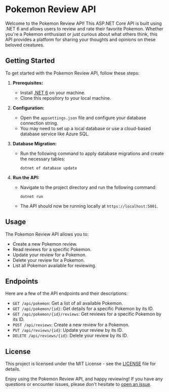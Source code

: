 # Pokemon Review API

Welcome to the Pokemon Review API! This ASP.NET Core API is built using .NET 6 and allows users to review and rate their favorite Pokemon. Whether you're a Pokemon enthusiast or just curious about what others think, this API provides a platform for sharing your thoughts and opinions on these beloved creatures.

## Getting Started

To get started with the Pokemon Review API, follow these steps:

1. **Prerequisites:**

   - Install [.NET 6](https://dotnet.microsoft.com/download/dotnet/6.0) on your machine.
   - Clone this repository to your local machine.

2. **Configuration:**

   - Open the `appsettings.json` file and configure your database connection string.
   - You may need to set up a local database or use a cloud-based database service like Azure SQL.

3. **Database Migration:**

   - Run the following command to apply database migrations and create the necessary tables:

     ```shell
     dotnet ef database update
     ```

4. **Run the API:**

   - Navigate to the project directory and run the following command:

     ```shell
     dotnet run
     ```

   - The API should now be running locally at `https://localhost:5001`.

## Usage

The Pokemon Review API allows you to:

- Create a new Pokemon review.
- Read reviews for a specific Pokemon.
- Update your review for a Pokemon.
- Delete your review for a Pokemon.
- List all Pokemon available for reviewing.

## Endpoints

Here are a few of the API endpoints and their descriptions:

- `GET /api/pokemon`: Get a list of all available Pokemon.
- `GET /api/pokemon/{id}`: Get details for a specific Pokemon by its ID.
- `GET /api/pokemon/{id}/reviews`: Get reviews for a specific Pokemon by its ID.
- `POST /api/reviews`: Create a new review for a Pokemon.
- `PUT /api/reviews/{id}`: Update your review by its ID.
- `DELETE /api/reviews/{id}`: Delete your review by its ID.

## License

This project is licensed under the MIT License - see the [LICENSE](LICENSE) file for details.

Enjoy using the Pokemon Review API, and happy reviewing! If you have any questions or encounter issues, please don't hesitate to [open an issue](https://github.com/ErenKarakaya01/pokemon-review-api/issues).
